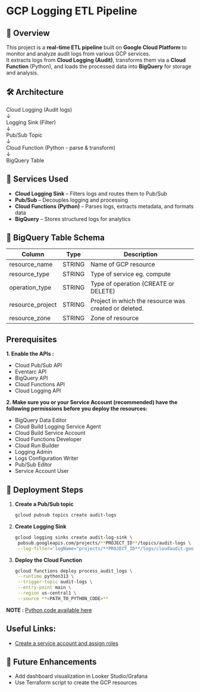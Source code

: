# GCP Logging ETL Pipeline

## 📌 Overview
This project is a **real-time ETL pipeline** built on **Google Cloud Platform** to monitor and analyze audit logs from various GCP services.  
It extracts logs from **Cloud Logging (Audit)**, transforms them via a **Cloud Function** (Python), and loads the processed data into **BigQuery** for storage and analysis.

## 🛠️ Architecture
Cloud Logging (Audit logs) <br>
↓ <br>
Logging Sink (Filter)<br>
↓<br>
Pub/Sub Topic <br>
↓<br>
Cloud Function (Python - parse & transform)<br>
↓<br>
BigQuery Table


## 🔧 Services Used
- **Cloud Logging Sink** – Filters logs and routes them to Pub/Sub
- **Pub/Sub** – Decouples logging and processing
- **Cloud Functions (Python)** – Parses logs, extracts metadata, and formats data
- **BigQuery** – Stores structured logs for analytics

## 📂 BigQuery Table Schema
| Column       | Type     | Description |
|--------------|----------|-------------|
| resource_name | STRING   | Name of GCP resource |
| resource_type | STRING   | Type of service eg. compute |
| operation_type| STRING   | Type of operation (CREATE or DELETE) |
| resource_project| STRING | Project in which the resource was created or deleted. |
| resource_zone | STRING   | Zone of resource |

## **Prerequisites** 
**1. Enable the APIs :**
- Cloud Pub/Sub API
- Eventarc API
- BigQuery API
- Cloud Functions API
- Cloud Logging API
  
**2. Make sure you or your Service Account (recommended) have the following permissions before you deploy the resources:**
- BigQuery Data Editor
- Cloud Build Logging Service Agent
- Cloud Build Service Account
- Cloud Functions Developer
- Cloud Run Builder
- Logging Admin
- Logs Configuration Writer
- Pub/Sub Editor
- Service Account User

  

## 🚀 Deployment Steps
1. **Create a Pub/Sub topic** 
   ```bash
   gcloud pubsub topics create audit-logs
   
2. **Create Logging Sink**
   ```bash
   gcloud logging sinks create audit-log-sink \
    pubsub.googleapis.com/projects/**PROJECT_ID**/topics/audit-logs \
    --log-filter='logName="projects/**PROJECT_ID**/logs/cloudaudit.googleapis.com%2Factivity" AND protoPayload.methodName:("create" OR "delete" OR "insert") AND operation.last="true"'

3. **Deploy the Cloud Function**  
   ```bash
   gcloud functions deploy process_audit_logs \
    --runtime python313 \
    --trigger-topic audit-logs \
    --entry-point main \
    --region us-central1 \
    --source **<PATH_TO_PYTHON_CODE>**

**NOTE :** [Python code available here](gcp-error-etl-pipeline)
## Useful Links:
- [Create a service account and assign roles](https://cloud.google.com/iam/docs/service-accounts-create#gcloud)

## 🧠 Future Enhancements
- Add dashboard visualization in Looker Studio/Grafana
- Use Terraform script to create the GCP resources
